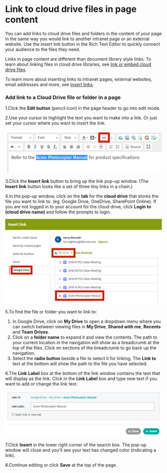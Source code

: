 # Link to cloud drive files in page content



You can add links to cloud drive files and folders in the content of your page in the same way you would link to another intranet page or an external website. Use the insert link button in the Rich Text Editor to quickly connect your audience to the files they need.  
  
Links in page content are different than document library style links. To learn about linking files in cloud drive libraries, see [link or embed cloud drive files](link-and-embed-cloud-drive-files.md).  
  
To learn more about inserting links to intranet pages, external websites, email addresses and more, see [Insert links](../edit-page-contents/insert-links/).

### Add link to a Cloud Drive file or folder in a page

1.Click the **Edit button** \(pencil icon\) in the page header to go into edit mode.

2.Use your cursor to highlight the text you want to make into a link. Or just set your cursor where you want to insert the link.

![](../../.gitbook/assets/12%20%283%29.png)



3.Click the **Insert** **link** button to bring up the link pop-up window. \(The **Insert** **link** button looks like a set of three tiny links in a chain.\)

4.In the pop-up window, click on the **tab** for the **cloud drive** that stores the file you want to link to. \(eg. Google Drive, OneDrive, SharePoint Online\). If you are not logged in to your account for the cloud drive, click **Login to \(cloud drive name\)** and follow the prompts to login.

![](../../.gitbook/assets/2%20%2861%29.png)



5.To find the file or folder you want to link to:

1. In Google Drive, click on **My Drive** to open a dropdown menu where you can switch between viewing files in **My Drive**, **Shared with me**, **Recents** and **Team Drives**.
2. Click on a **folder name** to expand it and view the contents. The path to your current location in the navigation will show as a breadcrumb at the top of the files. Click on sections of the breadcrumb to go back up the navigation.
3. Select the **radio button** beside a file to select it for linking. The **Link to** text at the bottom will show the path to the file you have selected.

6.The **Link** **Label** box at the bottom of the link window contains the text that will display as the link. Click in the **Link Label** box and type new text if you want to add or change the link text.

![](../../.gitbook/assets/3%20%2818%29.png)

7.Click **Insert** in the lower right corner of the search box. The pop-up window will close and you'll see your text has changed color \(indicating a link\).

8.Continue editing or click **Save** at the top of the page.

  


